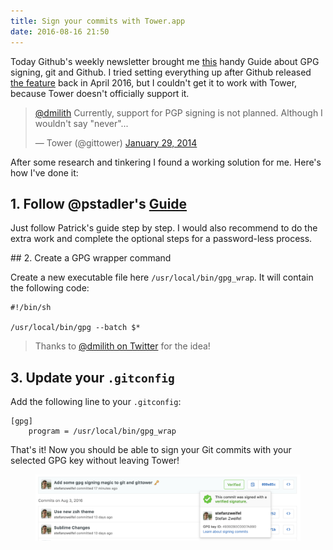 ```yaml
---
title: Sign your commits with Tower.app
date: 2016-08-16 21:50
---
```


Today Github's weekly newsletter brought me [this](https://github.com/pstadler/keybase-gpg-github) handy Guide about GPG signing, git and Github. I tried setting everything up after Github released [the feature](https://github.com/blog/2144-gpg-signature-verification) back in April 2016, but I couldn't get it to work with Tower, because Tower doesn't officially support it.

<blockquote class="twitter-tweet" data-conversation="none" data-lang="en"><p lang="en" dir="ltr"><a href="https://twitter.com/dmilith">@dmilith</a> Currently, support for PGP signing is not planned. Although I wouldn&#39;t say &quot;never&quot;...</p>&mdash; Tower (@gittower) <a href="https://twitter.com/gittower/status/428576001246134272">January 29, 2014</a></blockquote>
<script async src="//platform.twitter.com/widgets.js" charset="utf-8"></script>


After some research and tinkering I found a working solution for me. Here's how I've done it:

## 1. Follow @pstadler's [Guide](https://github.com/pstadler/keybase-gpg-github)

Just follow Patrick's guide step by step. I would also recommend to do the extra work and complete the optional steps for a password-less process.

## 2. Create a GPG wrapper command

Create a new executable file here `/usr/local/bin/gpg_wrap`. It will contain the following code:

```shell
#!/bin/sh

/usr/local/bin/gpg --batch $*
```

> Thanks to [@dmilith on Twitter](https://twitter.com/dmilith/status/719457497053061121) for the idea!

## 3. Update your `.gitconfig`

Add the following line to your `.gitconfig`:

```config
[gpg]
    program = /usr/local/bin/gpg_wrap
```

That's it! Now you should be able to sign your Git commits with your selected GPG key without leaving Tower!


<figure>
    <a href="images/screenshot.png">
        <img src="images/screenshot.png" alt="Screenshot of a signed Commit on github.com">  
    </a>   
</figure>